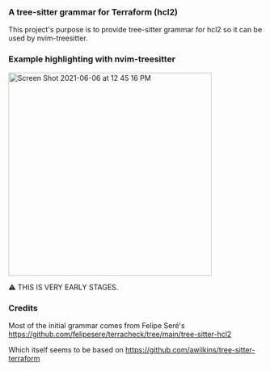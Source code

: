 ### A tree-sitter grammar for Terraform (hcl2)
This project's purpose is to provide tree-sitter grammar for hcl2 so it can be used by nvim-treesitter.

### Example highlighting with nvim-treesitter
<img width="402" alt="Screen Shot 2021-06-06 at 12 45 16 PM" src="https://user-images.githubusercontent.com/2881382/120936452-12ba7a80-c6c5-11eb-93f0-b45c6baaaa38.png">

⚠️ THIS IS VERY EARLY STAGES.

### Credits

Most of the initial grammar comes from Felipe Seré's
https://github.com/felipesere/terracheck/tree/main/tree-sitter-hcl2

Which itself seems to be based on
https://github.com/awilkins/tree-sitter-terraform
